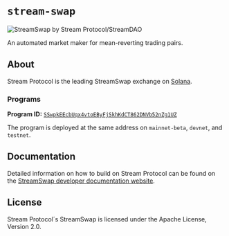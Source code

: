 # `stream-swap`

![StreamSwap by Stream Protocol/StreamDAO](https://raw.githubusercontent.com/streamdao/stream-swap/master/assets/banner.png)

An automated market maker for mean-reverting trading pairs.

## About
Stream Protocol is the leading StreamSwap exchange on [Solana](https://solana.com/https://solana.com/).

### Programs

**Program ID:** [`SSwpkEEcbUqx4vtoEByFjSkhKdCT862DNVb52nZg1UZ`](https://explorer.solana.com/address/SSwpkEEcbUqx4vtoEByFjSkhKdCT862DNVb52nZg1UZ)

The program is deployed at the same address on `mainnet-beta`, `devnet`, and `testnet`.

## Documentation

Detailed information on how to build on Stream Protocol can be found on the [StreamSwap developer documentation website](https://docs.streamprotocol/docs/swap/developing/overview).

## License

Stream Protocol´s StreamSwap is licensed under the Apache License, Version 2.0.
